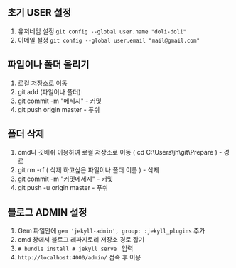 ## 초기 USER 설정
  1. 유저네임 설정 `git config --global user.name "doli-doli"`
  2. 이메일 설정 `git config --global user.email "mail@gmail.com"`
  
## 파일이나 폴더 올리기
  1. 로컬 저장소로 이동
  2. git add (파일이나 폴더)
  3. git commit -m "메세지" - 커밋
  4. git push origin master - 푸쉬
  
## 폴더 삭제
  1. cmd나 깃배쉬 이용하여 로컬 저장소로 이동 ( cd C:\Users\jh\git\Prepare ) - 경로
  2. git rm -rf ( 삭제 하고싶은 파일이나 폴더 이름 ) - 삭제
  3. git commit -m "커밋메세지" - 커밋
  4. git push -u origin master - 푸쉬
  
## 블로그 ADMIN 설정
  1. Gem 파일안에 `gem 'jekyll-admin', group: :jekyll_plugins` 추가
  2. cmd 창에서 블로그 레파지토리 저장소 경로 잡기
  3. `# bundle install # jekyll serve ` 입력
  4. `http://localhost:4000/admin/` 접속 후 이용
